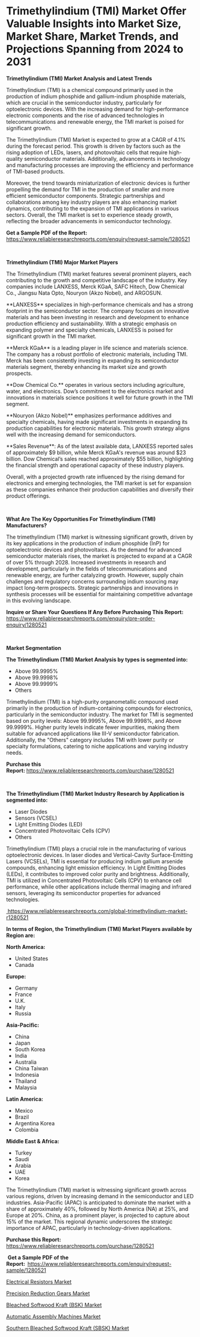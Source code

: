 <p><h1>Trimethylindium (TMI) Market Offer Valuable Insights into Market Size, Market Share, Market Trends, and Projections Spanning from 2024 to 2031</h1></p><p><strong>Trimethylindium (TMI) Market Analysis and Latest Trends</strong></p>
<p><p>Trimethylindium (TMI) is a chemical compound primarily used in the production of indium phosphide and gallium-indium phosphide materials, which are crucial in the semiconductor industry, particularly for optoelectronic devices. With the increasing demand for high-performance electronic components and the rise of advanced technologies in telecommunications and renewable energy, the TMI market is poised for significant growth.</p><p>The Trimethylindium (TMI) Market is expected to grow at a CAGR of 4.1% during the forecast period. This growth is driven by factors such as the rising adoption of LEDs, lasers, and photovoltaic cells that require high-quality semiconductor materials. Additionally, advancements in technology and manufacturing processes are improving the efficiency and performance of TMI-based products.</p><p>Moreover, the trend towards miniaturization of electronic devices is further propelling the demand for TMI in the production of smaller and more efficient semiconductor components. Strategic partnerships and collaborations among key industry players are also enhancing market dynamics, contributing to the expansion of TMI applications in various sectors. Overall, the TMI market is set to experience steady growth, reflecting the broader advancements in semiconductor technology.</p></p>
<p><strong>Get a Sample PDF of the Report:&nbsp;</strong> <a href="https://www.reliableresearchreports.com/enquiry/request-sample/1280521?utm_campaign=123&utm_medium=2&utm_source=Github&utm_content=ia&utm_term=30092024&utm_id=trimethylindium-tmi">https://www.reliableresearchreports.com/enquiry/request-sample/1280521</a></p>
<p>&nbsp;</p>
<p><strong>Trimethylindium (TMI) Major Market Players</strong></p>
<p><p>The Trimethylindium (TMI) market features several prominent players, each contributing to the growth and competitive landscape of the industry. Key companies include LANXESS, Merck KGaA, SAFC Hitech, Dow Chemical Co., Jiangsu Nata Opto, Nouryon (Akzo Nobel), and ARGOSUN.</p><p>**LANXESS** specializes in high-performance chemicals and has a strong footprint in the semiconductor sector. The company focuses on innovative materials and has been investing in research and development to enhance production efficiency and sustainability. With a strategic emphasis on expanding polymer and specialty chemicals, LANXESS is poised for significant growth in the TMI market.</p><p>**Merck KGaA** is a leading player in life science and materials science. The company has a robust portfolio of electronic materials, including TMI. Merck has been consistently investing in expanding its semiconductor materials segment, thereby enhancing its market size and growth prospects.</p><p>**Dow Chemical Co.** operates in various sectors including agriculture, water, and electronics. Dow’s commitment to the electronics market and innovations in materials science positions it well for future growth in the TMI segment.</p><p>**Nouryon (Akzo Nobel)** emphasizes performance additives and specialty chemicals, having made significant investments in expanding its production capabilities for electronic materials. This growth strategy aligns well with the increasing demand for semiconductors.</p><p>**Sales Revenue**: As of the latest available data, LANXESS reported sales of approximately $9 billion, while Merck KGaA's revenue was around $23 billion. Dow Chemical’s sales reached approximately $55 billion, highlighting the financial strength and operational capacity of these industry players.</p><p>Overall, with a projected growth rate influenced by the rising demand for electronics and emerging technologies, the TMI market is set for expansion as these companies enhance their production capabilities and diversify their product offerings.</p></p>
<p>&nbsp;</p>
<p><strong>What Are The Key Opportunities For Trimethylindium (TMI) Manufacturers?</strong></p>
<p><p>The trimethylindium (TMI) market is witnessing significant growth, driven by its key applications in the production of indium phosphide (InP) for optoelectronic devices and photovoltaics. As the demand for advanced semiconductor materials rises, the market is projected to expand at a CAGR of over 5% through 2028. Increased investments in research and development, particularly in the fields of telecommunications and renewable energy, are further catalyzing growth. However, supply chain challenges and regulatory concerns surrounding indium sourcing may impact long-term prospects. Strategic partnerships and innovations in synthesis processes will be essential for maintaining competitive advantage in this evolving landscape.</p></p>
<p><strong>Inquire or Share Your Questions If Any Before Purchasing This Report:</strong> <a href="https://www.reliableresearchreports.com/enquiry/pre-order-enquiry/1280521?utm_campaign=123&utm_medium=2&utm_source=Github&utm_content=ia&utm_term=30092024&utm_id=trimethylindium-tmi">https://www.reliableresearchreports.com/enquiry/pre-order-enquiry/1280521</a></p>
<p>&nbsp;</p>
<p><strong>Market Segmentation</strong></p>
<p><strong>The Trimethylindium (TMI) Market Analysis by types is segmented into:</strong></p>
<p><ul><li>Above 99.9995%</li><li>Above 99.9998%</li><li>Above 99.9999%</li><li>Others</li></ul></p>
<p><p>Trimethylindium (TMI) is a high-purity organometallic compound used primarily in the production of indium-containing compounds for electronics, particularly in the semiconductor industry. The market for TMI is segmented based on purity levels: Above 99.9995%, Above 99.9998%, and Above 99.9999%. Higher purity levels indicate fewer impurities, making them suitable for advanced applications like III-V semiconductor fabrication. Additionally, the "Others" category includes TMI with lower purity or specialty formulations, catering to niche applications and varying industry needs.</p></p>
<p><strong>Purchase this Report:&nbsp;</strong><a href="https://www.reliableresearchreports.com/purchase/1280521?utm_campaign=123&utm_medium=2&utm_source=Github&utm_content=ia&utm_term=30092024&utm_id=trimethylindium-tmi">https://www.reliableresearchreports.com/purchase/1280521</a></p>
<p>&nbsp;</p>
<p><strong>The Trimethylindium (TMI) Market Industry Research by Application is segmented into:</strong></p>
<p><ul><li>Laser Diodes</li><li>Sensors (VCSEL)</li><li>Light Emitting Diodes (LED)</li><li>Concentrated Photovoltaic Cells (CPV)</li><li>Others</li></ul></p>
<p><p>Trimethylindium (TMI) plays a crucial role in the manufacturing of various optoelectronic devices. In laser diodes and Vertical-Cavity Surface-Emitting Lasers (VCSELs), TMI is essential for producing indium gallium arsenide compounds, enhancing light emission efficiency. In Light Emitting Diodes (LEDs), it contributes to improved color purity and brightness. Additionally, TMI is utilized in Concentrated Photovoltaic Cells (CPV) to enhance cell performance, while other applications include thermal imaging and infrared sensors, leveraging its semiconductor properties for advanced technologies.</p></p>
<p><a href="https://www.reliableresearchreports.com/global-trimethylindium-market-r1280521?utm_campaign=123&utm_medium=2&utm_source=Github&utm_content=ia&utm_term=30092024&utm_id=trimethylindium-tmi">&nbsp;https://www.reliableresearchreports.com/global-trimethylindium-market-r1280521</a></p>
<p><strong>In terms of Region, the Trimethylindium (TMI) Market Players available by Region are:</strong></p>
<p>
    <p> <strong> North America: </strong>
        <ul>
            <li>United States</li>
            <li>Canada</li>
        </ul>
        </p> 
    <p> <strong> Europe: </strong>
        <ul>
            <li>Germany</li>
            <li>France</li>
            <li>U.K.</li>
            <li>Italy</li>
            <li>Russia</li>
        </ul>
        </p> 
    <p> <strong> Asia-Pacific: </strong>
        <ul>
            <li>China</li>
            <li>Japan</li>
            <li>South Korea</li>
            <li>India</li>
            <li>Australia</li>
            <li>China Taiwan</li>
            <li>Indonesia</li>
            <li>Thailand</li>
            <li>Malaysia</li>
        </ul>
        </p> 
    <p> <strong> Latin America: </strong>
        <ul>
            <li>Mexico</li>
            <li>Brazil</li>
            <li>Argentina Korea</li>
            <li>Colombia</li>
        </ul>
        </p> 
    <p> <strong> Middle East & Africa: </strong>
        <ul>
            <li>Turkey</li>
            <li>Saudi</li>
            <li>Arabia</li>
            <li>UAE</li>
            <li>Korea</li>
        </ul>
    </p>
    </p>
<p><p>The Trimethylindium (TMI) market is witnessing significant growth across various regions, driven by increasing demand in the semiconductor and LED industries. Asia-Pacific (APAC) is anticipated to dominate the market with a share of approximately 40%, followed by North America (NA) at 25%, and Europe at 20%. China, as a prominent player, is projected to capture about 15% of the market. This regional dynamic underscores the strategic importance of APAC, particularly in technology-driven applications.</p></p>
<p><strong>Purchase this Report: </strong><a href="https://www.reliableresearchreports.com/purchase/1280521?utm_campaign=123&utm_medium=2&utm_source=Github&utm_content=ia&utm_term=30092024&utm_id=trimethylindium-tmi">https://www.reliableresearchreports.com/purchase/1280521</a></p>
<p>&nbsp;<strong>Get a Sample PDF of the Report:&nbsp;&nbsp;</strong><a href="https://www.reliableresearchreports.com/enquiry/request-sample/1280521?utm_campaign=123&utm_medium=2&utm_source=Github&utm_content=ia&utm_term=30092024&utm_id=trimethylindium-tmi">https://www.reliableresearchreports.com/enquiry/request-sample/1280521</a></p>
<p><strong></strong></p>
<p><p><a href="https://issuu.com/reportprime-2/docs/electrical-resistors-market-size-20_9062fdd3b8d011?utm_campaign=123&utm_medium=2&utm_source=Github&utm_content=ia&utm_term=30092024&utm_id=trimethylindium-tmi">Electrical Resistors Market</a></p><p><a href="https://www.linkedin.com/pulse/navigating-global-precision-reduction-gears-market-landscape-cj4he?utm_campaign=123&utm_medium=2&utm_source=Github&utm_content=ia&utm_term=30092024&utm_id=trimethylindium-tmi">Precision Reduction Gears Market</a></p><p><a href="https://github.com/RoseBoyd475/Market-Research-Report-List-1/blob/main/bleached-softwood-kraft-bsk-market.md?utm_campaign=123&utm_medium=2&utm_source=Github&utm_content=ia&utm_term=30092024&utm_id=trimethylindium-tmi">Bleached Softwood Kraft (BSK) Market</a></p><p><a href="https://www.linkedin.com/pulse/market-forecasting-change-global-automatic-assembly-to56e?utm_campaign=123&utm_medium=2&utm_source=Github&utm_content=ia&utm_term=30092024&utm_id=trimethylindium-tmi">Automatic Assembly Machines Market</a></p><p><a href="https://github.com/NasrinKhan99/Market-Research-Report-List-1/blob/main/southern-bleached-softwood-kraft-sbsk-market.md?utm_campaign=123&utm_medium=2&utm_source=Github&utm_content=ia&utm_term=30092024&utm_id=trimethylindium-tmi">Southern Bleached Softwood Kraft (SBSK) Market</a></p></p>